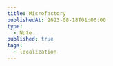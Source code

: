 ```yaml
---
title: Microfactory
publishedAt: 2023-08-18T01:00:00
type:
  - Note
published: true
tags:
  - localization
---
```

